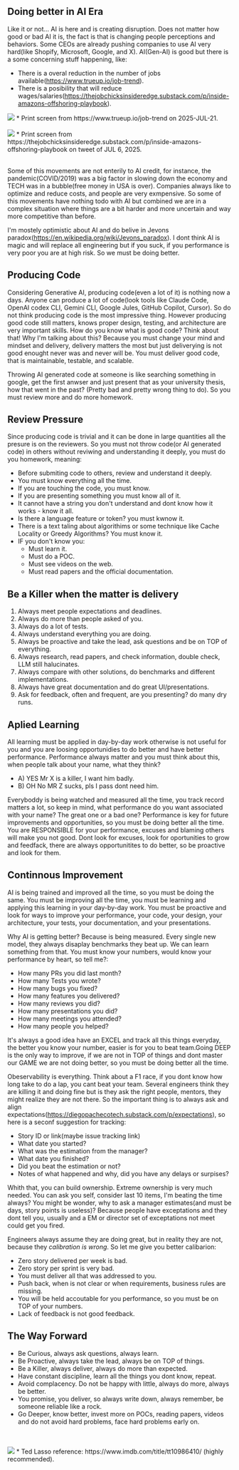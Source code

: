 ## Doing better in AI Era

Like it or not... AI is here and is creating disruption. Does not matter how good or bad AI it is, the fact is that is changing people perceptions and behaviors. Some CEOs are already pushing companies to use AI very hard(like Shopify, Microsoft, Google, and X). AI(Gen-AI) is good but there is a some concerning stuff happening, like:
 * There is a overal reduction in the number of jobs available(https://www.trueup.io/job-trend).
 * There is a posibility that will reduce wages/salaries(https://thejobchicksinsideredge.substack.com/p/inside-amazons-offshoring-playbook). 

<img src="images/jobs-tech-2025.png" />
* Print screen from https://www.trueup.io/job-trend on 2025-JUL-21.
<br/>
<br/>

<img src="images/jobs-reductions-july-6-2025.png" />
* Print screen from https://thejobchicksinsideredge.substack.com/p/inside-amazons-offshoring-playbook on tweet of JUL 6, 2025.
<br/>
<br/>

Some of this movements are not enterily to AI credit, for instance, the pandemic(COVID/2019) was a big factor in slowing down the economy and TECH was in a bubble(free money in USA is over). Companies always like to optimize and reduce costs, and people are very exmpensive. So some of this movements have nothing todo with AI but combined we are in a complex situation where things are a bit harder and more uncertain and way more competitive than before.

I'm mostely optimistic about AI and do belive in Jevons paradox(https://en.wikipedia.org/wiki/Jevons_paradox). I dont think AI is magic and will replace all engineering but if you suck, if you performance is very poor you are at high risk. So we must be doing better.

## Producing Code

Considering Generative AI, producing code(even a lot of it) is nothing now a days. Anyone can produce a lot of code(look tools like Claude Code, OpenAI codex CLI, Gemini CLI, Google Jules, GitHub Copilot, Cursor). So do not think producing code is the most impressive thing. However producing good code still matters, knows proper design, testing, and architecture are very important skills. How do you know what is good code? Think about that! Why I'm talking about this? Because you must change your mind and mindset and delivery, delivery matters the most but just deliverying is not good enought never was and never will be. You must deliver good code, that is maintainable, testable, and scalable.

Throwing AI generated code at someone is like searching something in google, get the first anwser and just present that as your university thesis, how that went in the past? (Pretty bad and pretty wrong thing to do). So you must review more and do more homework.

## Review Pressure

Since producing code is trivial and it can be done in large quantities all the presure is on the reviewers. So you must not throw code(or AI generated code) in others without reviwing and understanding it deeply, you must do you homework, meaning:
 * Before submiting code to others, review and understand it deeply.
 * You must know everything all the time.
 * If you are touching the code, you must know.
 * If you are presenting something you must know all of it.
 * It cannot have a string you don't understand and dont know how it works - know it all.
 * Is there a language feature or token? you must kwnow it.
 * There is a text taling about algorithims or some technique like Cache Locality or Greedy Algorithms? You must know it.
 * IF you don't know you:
   * Must learn it.
   * Must do a POC.
   * Must see videos on the web.
   * Must read papers and the official documentation.

## Be a Killer when the matter is delivery

1. Always meet people expectations and deadlines.
2. Always do more than people asked of you.
3. Always do a lot of tests.
4. Always understand everything you are doing.
5. Always be proactive and take the lead, ask questions and be on TOP of everything.
6. Always research, read papers, and check information, double check, LLM still halucinates.
7. Always compare with other solutions, do benchmarks and different implementations.
8. Always have great documentation and do great UI/presentations.
9. Ask for feedback, often and frequent, are you presenting? do many dry runs.

## Aplied Learning

All learning must be applied in day-by-day work otherwise is not useful for you and you are loosing opportunidies to do better and have better performance. Performance always matter and you must think about this, when people talk about your name, what they think?
 * A) YES Mr X is a killer, I want him badly.
 * B) OH No MR Z sucks, pls I pass dont need him.

Everyboddy is being watched and measured all the time, you track record matters a lot, so keep in mind, what performance do you want associated with your name? The great one or a bad one? Performance is key for future improvements and opportunities, so you must be doing better all the time. You are RESPONSIBLE for your performance, excuses and blaming others will make you not good. Dont look for excuses, look for oportunities to grow and feedfack, there are always opportunitites to do better, so be proactive and look for them.

## Continnous Improvement

AI is being trained and improved all the time, so you must be doing the same. You must be improving all the time, you must be learning and applying this learning in your day-by-day work. You must be proactive and look for ways to improve your performance, your code, your design, your architecture, your tests, your documentation, and your presentations. 

Why AI is getting better? Because is being measured. Every single new model, they always disaplay benchmarks they beat up. We can learn something from that. You must know your numbers, would know your performance by heart, so tell me?:
* How many PRs you did last month?
* How many Tests you wrote?
* How many bugs you fixed?
* How many features you delivered?
* How many reviews you did?
* How many presentations you did?
* How many meetings you attended?
* How many people you helped?

It's always a good idea have an EXCEL and track all this things everyday, the better you know your number, easier is for you to beat team.Going DEEP is the only way to improve, if we are not in TOP of things and dont master our GAME we are not doing better, so you must be doing better all the time. 

Obeservability is everything. Think about a F1 race, if you dont know how long take to do a lap, you cant beat your team. Several engineers think they are killing it and doing fine but is they ask the right people, mentors, they might realize they are not there. So the important thing is to always ask and align expectations(https://diegopachecotech.substack.com/p/expectations), so here is a seconf suggestion for tracking:
 * Story ID or link(maybe issue tracking link)
 * What date you started?
 * What was the estimation from the manager?
 * What date you finished?
 * Did you beat the estimation or not?
 * Notes of what happened and why, did you have any delays or surpises?

Whith that, you can build ownership. Extreme ownership is very much needed. You can ask you self, consider last 10 items, I'm beating the time always? You might be wonder, why to ask a manager estimates(and must be days, story points is useless)? Because people have exceptations and they dont tell you, usually and a EM or director set of exceptations not meet could get you fired. 

Engineers always assume they are doing great, but in reality they are not, because they *calibration is wrong*. So let me give you better calibarion:
 * Zero story delivered per week is bad.
 * Zero story per sprint is very bad.
 * You must deliver all that was addressed to you.
 * Push back, when is not clear or when requirements, business rules are missing.
 * You will be held accoutable for you performance, so you must be on TOP of your numbers.
 * Lack of feedback is not good feedback.

## The Way Forward

* Be Curious, always ask questions, always learn.
* Be Proactive, always take the lead, always be on TOP of things.
* Be a Killer, always deliver, always do more than expected.
* Have constant discipline, learn all the things you dont know, repeat.
* Avoid complacency. Do not be happy with little, always do more, always be better.
* You promise, you deliver, so always write down, always remember, be someone reliable like a rock.
* Go Deeper, know better, invest more on POCs, reading papers, videos and do not avoid hard problems, face hard problems early on.

<br/>
<br/>

<img src="images/belive.jpg" />
* Ted Lasso reference: https://www.imdb.com/title/tt10986410/ (highly recommended).